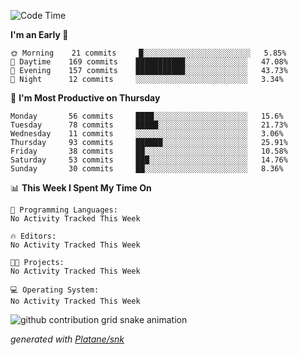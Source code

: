 <!--START_SECTION:waka-->
![Code Time](http://img.shields.io/badge/Code%20Time-198%20hrs%2018%20mins-blue)

**I'm an Early 🐤** 

```text
🌞 Morning    21 commits     █░░░░░░░░░░░░░░░░░░░░░░░░   5.85% 
🌆 Daytime    169 commits    ███████████░░░░░░░░░░░░░░   47.08% 
🌃 Evening    157 commits    ███████████░░░░░░░░░░░░░░   43.73% 
🌙 Night      12 commits     ░░░░░░░░░░░░░░░░░░░░░░░░░   3.34%

```
📅 **I'm Most Productive on Thursday** 

```text
Monday       56 commits     ████░░░░░░░░░░░░░░░░░░░░░   15.6% 
Tuesday      78 commits     █████░░░░░░░░░░░░░░░░░░░░   21.73% 
Wednesday    11 commits     ░░░░░░░░░░░░░░░░░░░░░░░░░   3.06% 
Thursday     93 commits     ██████░░░░░░░░░░░░░░░░░░░   25.91% 
Friday       38 commits     ██░░░░░░░░░░░░░░░░░░░░░░░   10.58% 
Saturday     53 commits     ███░░░░░░░░░░░░░░░░░░░░░░   14.76% 
Sunday       30 commits     ██░░░░░░░░░░░░░░░░░░░░░░░   8.36%

```


📊 **This Week I Spent My Time On** 

```text
💬 Programming Languages: 
No Activity Tracked This Week

🔥 Editors: 
No Activity Tracked This Week

🐱‍💻 Projects: 
No Activity Tracked This Week

💻 Operating System: 
No Activity Tracked This Week

```


<!--END_SECTION:waka-->


<!--Snake Game-->
![github contribution grid snake animation](https://raw.githubusercontent.com/viggo-gascou/viggo-gascou/output/github-contribution-grid-snake.svg)

_generated with [Platane/snk](https://github.com/Platane/snk)_
<!--Snake Game-->

